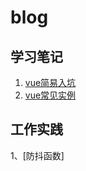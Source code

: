 # blog

## 学习笔记

1. [vue简易入坑](https://github.com/xinfei411/blog/issues/1)
2. [vue常见实例](https://github.com/xinfei411/blog/issues/2)

## 工作实践
1、[防抖函数]
